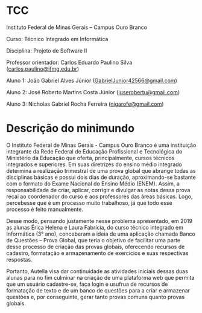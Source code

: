 # TCC
Instituto Federal de Minas Gerais – Campus Ouro Branco

Curso: Técnico Integrado em Informática

Disciplina: Projeto de Software II

Professor orientador: Carlos Eduardo Paulino Silva (carlos.paulino@ifmg.edu.br)

Aluno 1: João Gabriel Alves Júnior (GabrielJunior42566@gmail.com)

Aluno 2: José Roberto Martins Costa Júnior (juserobertu@gmail.com)

Aluno 3: Nicholas Gabriel Rocha Ferreira (nigarofe@gmail.com)

# Descrição do minimundo 
O Instituto Federal de Minas Gerais - Campus Ouro Branco é uma instituição integrante da Rede Federal de Educação Profissional e Tecnológica do Ministério da Educação que oferta, principalmente, cursos técnicos integrados e superiores. Em suas diretrizes do ensino médio integrado determina a realização trimestral de uma prova global que abrange todas as disciplinas básicas e possui dois dias de duração, aproximando-se bastante com o formato do Exame Nacional do Ensino Médio (ENEM).  Assim, a responsabilidade de criar, aplicar, corrigir e divulgar as notas dessa prova recai ao coordenador do curso e aos professores das áreas básicas. Logo, percebesse que é um processo muito trabalhoso, já que todo esse processo é feito manualmente. 

 

Desse modo, pensando justamente nesse problema apresentado, em 2019 as alunas Érica Helena e Laura Fabrícia, do curso técnico integrado em Informática (3° ano), conceberam a ideia de uma aplicação chamada Banco de Questões – Prova Global, que teria o objetivo de facilitar uma parte desse processo de criação das provas globais, oferecendo recursos de cadastro, formatação e armazenamento de exercícios e suas respectivas respostas. 

 

Portanto, Autella visa dar continuidade as atividades iniciais dessas duas alunas para no fim culminar na criação de uma plataforma web que permita que um usuário cadastre-se, faça login e usufrua de recursos de formatação de texto e de um banco de questões para a criar e armazenar questões e, por conseguinte, gerar tanto provas comuns quanto provas globais. 
